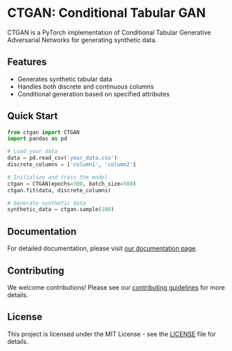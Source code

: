 
# CTGAN: Conditional Tabular GAN

CTGAN is a PyTorch implementation of Conditional Tabular Generative Adversarial Networks for generating synthetic data.

## Features

- Generates synthetic tabular data
- Handles both discrete and continuous columns
- Conditional generation based on specified attributes



## Quick Start

```python
from ctgan import CTGAN
import pandas as pd

# Load your data
data = pd.read_csv('your_data.csv')
discrete_columns = ['column1', 'column2']

# Initialize and train the model
ctgan = CTGAN(epochs=300, batch_size=500)
ctgan.fit(data, discrete_columns)

# Generate synthetic data
synthetic_data = ctgan.sample(100)
```

## Documentation

For detailed documentation, please visit [our documentation page](https://your-ctgan-docs-url.com).

## Contributing

We welcome contributions! Please see our [contributing guidelines](CONTRIBUTING.md) for more details.

## License

This project is licensed under the MIT License - see the [LICENSE](LICENSE) file for details.
```
